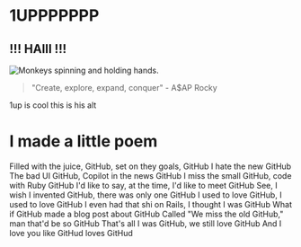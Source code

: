 # 1UPPPPPPP

## !!! HAIII !!!

![Monkeys spinning and holding hands.](mediaape.net/monkeys-spinning-and-holding-hands.gif)

> "Create, explore, expand, conquer" - A$AP Rocky

1up is cool this is his alt

# I made a little poem

Filled with the juice, GitHub, set on they goals, GitHub
I hate the new GitHub
The bad UI GitHub, Copilot in the news GitHub
I miss the small GitHub, code with Ruby GitHub
I'd like to say, at the time, I'd like to meet GitHub
See, I wish I invented GitHub, there was only one GitHub
I used to love GitHub, I used to love GitHub
I even had that shi on Rails, I thought I was GitHub
What if GitHub made a blog post about GitHub
Called "We miss the old GitHub," man that'd be so GitHub
That's all I was GitHub, we still love GitHub
And I love you like GitHud loves GitHud
